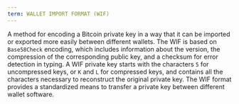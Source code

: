 ```yaml
---
term: WALLET IMPORT FORMAT (WIF)
---
```


A method for encoding a Bitcoin private key in a way that it can be imported or exported more easily between different wallets. The WIF is based on `Base58Check` encoding, which includes information about the version, the compression of the corresponding public key, and a checksum for error detection in typing. A WIF private key starts with the characters `5` for uncompressed keys, or `K` and `L` for compressed keys, and contains all the characters necessary to reconstruct the original private key. The WIF format provides a standardized means to transfer a private key between different wallet software.